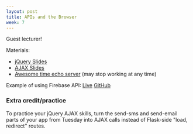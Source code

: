 ```yaml
---
layout: post
title: APIs and the Browser
week: 7
---
```


Guest lecturer!

Materials:

* [jQuery Slides](http://hackbrightacademy.github.io/Part-Time-Website/front-end/jquery/build/revealjs/index.html)
* [AJAX Slides](https://docs.google.com/presentation/d/1AVhqkNWho35MEIik-tJ70nmDiblbb-zfdV6Qia8JMZg/edit#slide=id.gb07ec3eb7_0_192)
* [Awesome time echo server](http://thomblake.me:8080/) (may stop working at any time)

Example of using Firebase API: [Live](http://thomblake.me/firebase-example/) [GitHub](https://github.com/thomblake/firebase-example)


### Extra credit/practice

To practice your jQuery AJAX skills, turn the send-sms and send-email parts of your app from Tuesday into AJAX calls instead of Flask-side "load, redirect" routes.